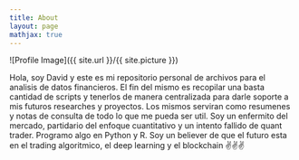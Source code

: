 ```yaml
---
title: About
layout: page
mathjax: true
---
```

![Profile Image]({{ site.url }}/{{ site.picture }})

Hola, soy David y este es mi repositorio personal de archivos para el analisis de datos financieros. El fin del mismo es recopilar una basta cantidad de scripts y tenerlos de manera centralizada para darle soporte a mis futuros researches y proyectos. Los mismos serviran como resumenes y notas de consulta de todo lo que me pueda ser util. Soy un enfermito del mercado, partidario del enfoque cuantitativo y un intento fallido de quant trader. Programo algo en Python y R. Soy un believer de que el futuro esta en el trading algoritmico, el deep learning y el blockchain ✌️✌️✌️

